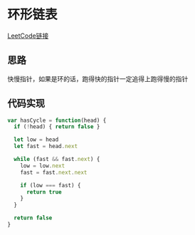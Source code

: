 # 环形链表

[LeetCode链接](https://leetcode-cn.com/problems/linked-list-cycle/)

## 思路

快慢指针，如果是环的话，跑得快的指针一定追得上跑得慢的指针

## 代码实现

````js
var hasCycle = function(head) {
  if (!head) { return false }

  let low = head
  let fast = head.next

  while (fast && fast.next) {
    low = low.next
    fast = fast.next.next

    if (low === fast) {
      return true
    }
  }

  return false
}
````
